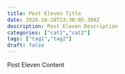 ```yaml
---
title: Post Eleven Title
date: 2020-10-28T23:30:05.394Z
description: Post Eleven Description
categories: ["cat1","cat2"]
tags: ["tag1","tag2"]
draft: false
---
```

Post Eleven Content